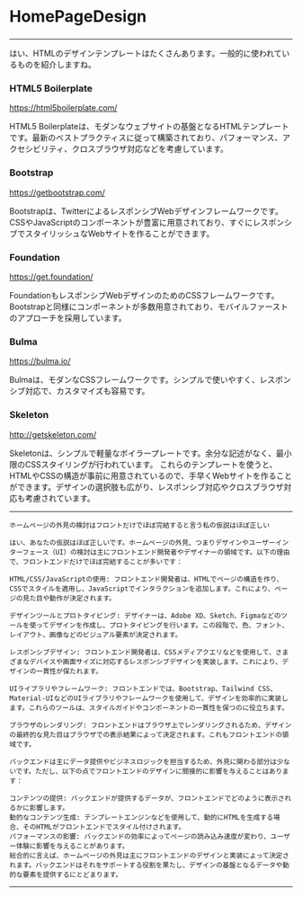 ###
# HomePageDesign
### 

---
はい、HTMLのデザインテンプレートはたくさんあります。一般的に使われているものを紹介しますね。

### HTML5 Boilerplate
https://html5boilerplate.com/

HTML5 Boilerplateは、モダンなウェブサイトの基盤となるHTMLテンプレートです。最新のベストプラクティスに従って構築されており、パフォーマンス、アクセシビリティ、クロスブラウザ対応などを考慮しています。

### Bootstrap
https://getbootstrap.com/

Bootstrapは、TwitterによるレスポンシブWebデザインフレームワークです。CSSやJavaScriptのコンポーネントが豊富に用意されており、すぐにレスポンシブでスタイリッシュなWebサイトを作ることができます。

### Foundation
https://get.foundation/

FoundationもレスポンシブWebデザインのためのCSSフレームワークです。Bootstrapと同様にコンポーネントが多数用意されており、モバイルファーストのアプローチを採用しています。

### Bulma
https://bulma.io/

Bulmaは、モダンなCSSフレームワークです。シンプルで使いやすく、レスポンシブ対応で、カスタマイズも容易です。

### Skeleton
http://getskeleton.com/

Skeletonは、シンプルで軽量なボイラープレートです。余分な記述がなく、最小限のCSSスタイリングが行われています。
これらのテンプレートを使うと、HTMLやCSSの構造が事前に用意されているので、手早くWebサイトを作ることができます。デザインの選択肢も広がり、レスポンシブ対応やクロスブラウザ対応も考慮されています。


---
```
ホームページの外見の検討はフロントだけでほぼ完結すると言う私の仮説はほぼ正しい

はい、あなたの仮説はほぼ正しいです。ホームページの外見、つまりデザインやユーザーインターフェース（UI）の検討は主にフロントエンド開発者やデザイナーの領域です。以下の理由で、フロントエンドだけでほぼ完結することが多いです：

HTML/CSS/JavaScriptの使用: フロントエンド開発者は、HTMLでページの構造を作り、CSSでスタイルを適用し、JavaScriptでインタラクションを追加します。これにより、ページの見た目や動作が決定されます。

デザインツールとプロトタイピング: デザイナーは、Adobe XD、Sketch、Figmaなどのツールを使ってデザインを作成し、プロトタイピングを行います。この段階で、色、フォント、レイアウト、画像などのビジュアル要素が決定されます。

レスポンシブデザイン: フロントエンド開発者は、CSSメディアクエリなどを使用して、さまざまなデバイスや画面サイズに対応するレスポンシブデザインを実装します。これにより、デザインの一貫性が保たれます。

UIライブラリやフレームワーク: フロントエンドでは、Bootstrap、Tailwind CSS、Material-UIなどのUIライブラリやフレームワークを使用して、デザインを効率的に実装します。これらのツールは、スタイルガイドやコンポーネントの一貫性を保つのに役立ちます。

ブラウザのレンダリング: フロントエンドはブラウザ上でレンダリングされるため、デザインの最終的な見た目はブラウザでの表示結果によって決定されます。これもフロントエンドの領域です。

バックエンドは主にデータ提供やビジネスロジックを担当するため、外見に関わる部分は少ないです。ただし、以下の点でフロントエンドのデザインに間接的に影響を与えることはあります：

コンテンツの提供: バックエンドが提供するデータが、フロントエンドでどのように表示されるかに影響します。
動的なコンテンツ生成: テンプレートエンジンなどを使用して、動的にHTMLを生成する場合、そのHTMLがフロントエンドでスタイル付けされます。
パフォーマンスの影響: バックエンドの効率によってページの読み込み速度が変わり、ユーザー体験に影響を与えることがあります。
総合的に言えば、ホームページの外見は主にフロントエンドのデザインと実装によって決定されます。バックエンドはそれをサポートする役割を果たし、デザインの基盤となるデータや動的な要素を提供するにとどまります。
```
---
